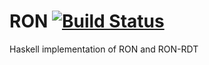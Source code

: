 # RON [![Build Status](https://travis-ci.org/ff-notes/ron.svg?branch=master)](https://travis-ci.org/ff-notes/ron)
Haskell implementation of RON and RON-RDT

